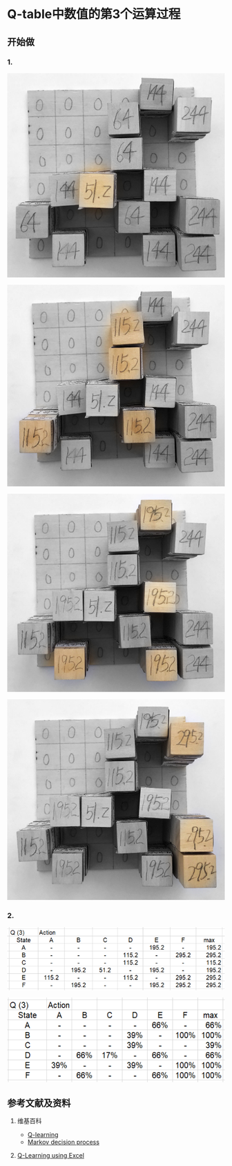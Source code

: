 # Q-table中数值的第3个运算过程

## 开始做

### 1. 

![](/images/体验Q-Learning的基本原理/Q-table中数值的第3个运算过程/1a1.jpg)

![](/images/体验Q-Learning的基本原理/Q-table中数值的第3个运算过程/1a2.jpg)

![](/images/体验Q-Learning的基本原理/Q-table中数值的第3个运算过程/1a3.jpg)

![](/images/体验Q-Learning的基本原理/Q-table中数值的第3个运算过程/1a4.jpg)

### 2.

![](/images/体验Q-Learning的基本原理/Q-table中数值的第3个运算过程/Q3-1.png)

![](/images/体验Q-Learning的基本原理/Q-table中数值的第3个运算过程/Q3-2.png)

## 参考文献及资料

1. 维基百科
	- [Q-learning](https://en.wikipedia.org/wiki/Q-learning) 
	- [Markov decision process](https://en.wikipedia.org/wiki/Markov_decision_process) 

1. [Q-Learning using Excel](https://people.revoledu.com/kardi/tutorial/ReinforcementLearning/Q-Learning-Excel.htm)